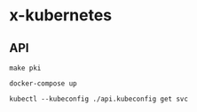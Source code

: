 # x-kubernetes

## API

```
make pki

docker-compose up

kubectl --kubeconfig ./api.kubeconfig get svc
```